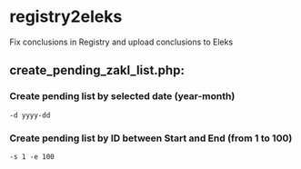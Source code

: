 # registry2eleks
Fix conclusions in Registry and upload conclusions to Eleks

## create_pending_zakl_list.php:
### Create pending list by selected date (year-month)
`-d yyyy-dd`
### Create pending list by ID between Start and End (from 1 to 100)
`-s 1 -e 100`


